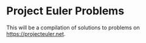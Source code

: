 # Project Euler Problems

This will be a compilation of solutions to problems on https://projecteuler.net.